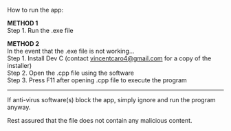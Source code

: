 How to run the app:

**METHOD 1** <br/>
Step 1. Run the .exe file

**METHOD 2** <br/>
In the event that the .exe file is not working... <br/>
Step 1. Install Dev C (contact vincentcaro4@gmail.com for a copy of the installer) <br/>
Step 2. Open the .cpp file using the software <br/>
Step 3. Press F11 after opening .cpp file to execute the program <br/>

---------------------------------------------------------------------

If anti-virus software(s) block the app, simply ignore and run the program anyway.

Rest assured that the file does not contain any malicious content.
